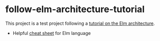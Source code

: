 # follow-elm-architecture-tutorial

This project is a test project following a [tutorial on the Elm architecture](https://www.elm-tutorial.org/en/04-starting/cover.html).

* Helpful [cheat sheet](https://github.com/izdi/elm-cheat-sheet#arithmetic) for Elm language
